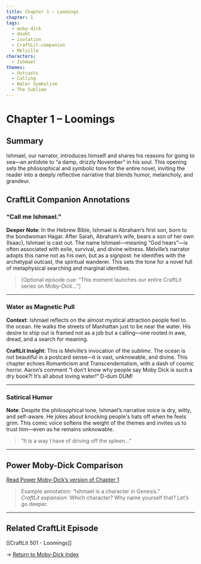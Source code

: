 ```yaml
---
title: Chapter 1 – Loomings
chapter: 1
tags:
  - moby-dick
  - doubt
  - isolation
  - CraftLit-companion
  - Melville
characters:
  - Ishmael
themes:
  - Outcasts
  - Calling
  - Water Symbolism
  - The Sublime
---
```

# Chapter 1 – Loomings

## Summary

Ishmael, our narrator, introduces himself and shares his reasons for going to sea—an antidote to “a damp, drizzly November” in his soul. This opening sets the philosophical and symbolic tone for the entire novel, inviting the reader into a deeply reflective narrative that blends humor, melancholy, and grandeur.

## CraftLit Companion Annotations

### “Call me Ishmael.”

**Deeper Note**: In the Hebrew Bible, Ishmael is Abraham’s first son, born to the bondwoman Hagar. After Sarah, Abraham’s wife, bears a son of her own (Isaac), Ishmael is cast out. The name Ishmael—meaning “God hears”—is often associated with exile, survival, and divine witness. Melville’s narrator adopts this name not as his own, but as a signpost: he identifies with the archetypal outcast, the spiritual wanderer. This sets the tone for a novel full of metaphysical searching and marginal identities.

> [Optional episode cue: “This moment launches our entire CraftLit series on Moby-Dick...”]

---

### Water as Magnetic Pull

**Context**: Ishmael reflects on the almost mystical attraction people feel to the ocean. He walks the streets of Manhattan just to be near the water. His desire to ship out is framed not as a job but a calling—one rooted in awe, dread, and a search for meaning.

**CraftLit Insight**: This is Melville’s invocation of the *sublime*. The ocean is not beautiful in a postcard sense—it is vast, unknowable, and divine. This chapter echoes Romanticism and Transcendentalism, with a dash of cosmic horror.
Aaron’s comment “I don’t know why people say Moby Dick is such a dry book?! It’s all about loving water!” D-dum DUM!

---

### Satirical Humor

**Note**: Despite the philosophical tone, Ishmael’s narrative voice is dry, witty, and self-aware. He jokes about knocking people's hats off when he feels grim. This comic voice softens the weight of the themes and invites us to trust him—even as he remains unknowable.

> “It is a way I have of driving off the spleen…”

---

## Power Moby-Dick Comparison

[Read Power Moby-Dick’s version of Chapter 1](https://powermobydick.com/?chap=001)

> Example annotation: “Ishmael is a character in Genesis.”  
> *CraftLit expansion*: Which character? Why name yourself that? Let’s go deeper.

---

## Related CraftLit Episode

[[CraftLit 501 - Loomings]]

→ [Return to Moby-Dick Index](Index.md)
